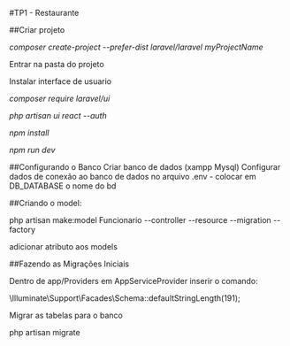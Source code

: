 #TP1 - Restaurante

##Criar projeto

_composer create-project --prefer-dist laravel/laravel myProjectName_


Entrar na pasta do projeto

Instalar interface de usuario

_composer require laravel/ui_

_php artisan ui react --auth_

_npm install_

_npm run dev_

##Configurando o Banco
Criar banco de dados (xampp Mysql)
Configurar dados de conexão ao banco de dados no arquivo .env - colocar em DB_DATABASE o nome do bd


##Criando o model:

php artisan make:model Funcionario --controller --resource --migration --factory

adicionar atributo aos models

##Fazendo as Migrações Iniciais

Dentro de app/Providers em AppServiceProvider inserir o comando:

\Illuminate\Support\Facades\Schema::defaultStringLength(191);

Migrar as tabelas para o banco

php artisan migrate

